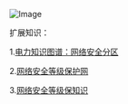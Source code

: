 ![Image](https://github.com/lkboboy/books/blob/master/dd.jpg)

扩展知识：

1.[电力知识图谱：网络安全分区](https://zhuanlan.zhihu.com/p/538591681?utm_id=0)

2.[网络安全等级保护网](https://www.djbh.net/)

3.[网络安全等级保知识](https://www.chinastor.com/dbjg/)
